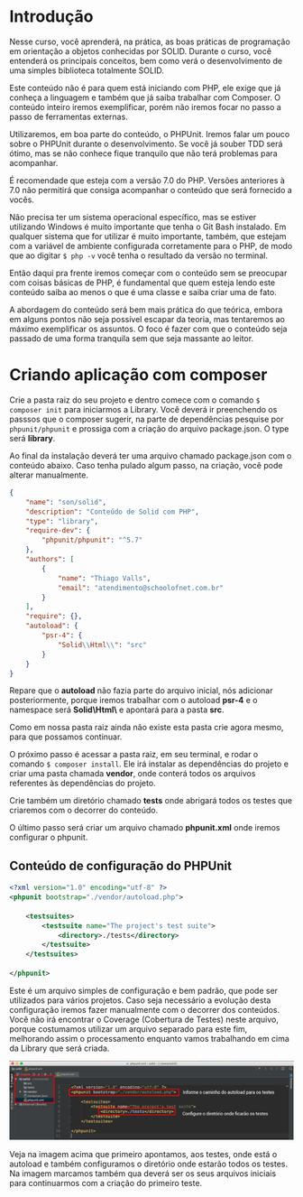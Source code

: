 # Introdução

Nesse curso, você aprenderá, na prática, as boas práticas de programação em orientação a objetos conhecidas por SOLID. Durante o curso, você entenderá os principais conceitos, bem como verá o desenvolvimento de uma simples biblioteca totalmente SOLID.

Este conteúdo não é para quem está iniciando com PHP, ele exige que já conheça a linguagem e também que já saiba trabalhar com Composer. O conteúdo inteiro iremos exemplificar, porém não iremos focar no passo a passo de ferramentas externas.

Utilizaremos, em boa parte do conteúdo, o PHPUnit. Iremos falar um pouco sobre o PHPUnit durante o desenvolvimento. Se você já souber TDD será ótimo, mas se não conhece fique tranquilo que não terá problemas para acompanhar.

É recomendade que esteja com a versão 7.0 do PHP. Versões anteriores à 7.0 não permitirá que consiga acompanhar o conteúdo que será fornecido a vocês.

Não precisa ter um sistema operacional específico, mas se estiver utilizando Windows é muito importante que tenha o Git Bash instalado. Em qualquer sistema que for utilizar é muito importante, também, que estejam com a variável de ambiente configurada corretamente para o PHP, de modo que ao digitar `$ php -v` você tenha o resultado da versão no terminal.

Então daqui pra frente iremos começar com o conteúdo sem se preocupar com coisas básicas de PHP, é fundamental que quem esteja lendo este conteúdo saiba ao menos o que é uma classe e saiba criar uma de fato.

A abordagem do conteúdo será bem mais prática do que teórica, embora em alguns pontos não seja possível escapar da teoria, mas tentaremos ao máximo exemplificar os assuntos. O foco é fazer com que o conteúdo seja passado de uma forma tranquila sem que seja massante ao leitor.

# Criando aplicação com composer

Crie a pasta raiz do seu projeto e dentro comece com o comando `$ composer init` para iniciarmos a Library. Você deverá ir preenchendo os passsos que o composer sugerir, na parte de dependências pesquise por `phpunit/phpunit` e prossiga com a criação do arquivo package.json. O type será **library**.

Ao final da instalação deverá ter uma arquivo chamado package.json com o conteúdo abaixo. Caso tenha pulado algum passo, na criação, você pode alterar manualmente.

```json
{
    "name": "son/solid",
    "description": "Conteúdo de Solid com PHP",
    "type": "library",
    "require-dev": {
        "phpunit/phpunit": "^5.7"
    },
    "authors": [
        {
            "name": "Thiago Valls",
            "email": "atendimento@schoolofnet.com.br"
        }
    ],
    "require": {},
    "autoload": {
        "psr-4": {
            "Solid\\Html\\": "src"
        }
    }
}
```

Repare que o **autoload** não fazia parte do arquivo inicial, nós adicionar posteriormente, porque iremos trabalhar com o autoload **psr-4** e o namespace será **Solid\\Html\\** e apontará para a pasta **src**.

Como em nossa pasta raiz ainda não existe esta pasta crie agora mesmo, para que possamos continuar.

O próximo passo é acessar a pasta raiz, em seu terminal, e rodar o comando `$ composer install`. Ele irá instalar as dependências do projeto e criar uma pasta chamada **vendor**, onde conterá todos os arquivos referentes às dependências do projeto.

Crie também um diretório chamado **tests** onde abrigará todos os testes que criaremos com o decorrer do conteúdo.

O último passo será criar um arquivo chamado **phpunit.xml** onde iremos configurar o phpunit.

## Conteúdo de configuração do PHPUnit

```xml
<?xml version="1.0" encoding="utf-8" ?>
<phpunit bootstrap="./vendor/autoload.php">

    <testsuites>
        <testsuite name="The project's test suite">
            <directory>./tests</directory>
        </testsuite>
    </testsuites>

</phpunit>
```

Este é um arquivo simples de configuração e bem padrão, que pode ser utilizados para vários projetos. Caso seja necessário a evolução desta configuração iremos fazer manualmente com o decorrer dos conteúdos. Você não irá encontrar o Coverage (Cobertura de Testes) neste arquivo, porque costumamos utilizar um arquivo separado para este fim, melhorando assim o processamento enquanto vamos trabalhando em cima da Library que será criada.

![phpunit_xml_configuration](./images/phpunit_xml_configuration.png "phpunit_xml_configuration")

Veja na imagem acima que primeiro apontamos, aos testes, onde está o autoload e também configuramos o diretório onde estarão todos os testes. Na imagem marcamos também qua deverá ser os seus arquivos iniciais para continuarmos com a criação do primeiro teste.